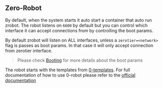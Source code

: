 ## Zero-Robot
By default, when the system starts it auto start a container that auto run zrobot.
The robot listens on `6600` by default but you can control which interface it can
accept connections from by controlling the boot params.

By default zrobot will listen on ALL interfaces, unless a `zerotier=<network>` flag is
passes as boot params. In that case it will only accept connection from zerotier interface.

> Please check [Booting](../booting/README.md) for more details about the boot params

The robot starts with the templates from [0-templates](http://github.com/zero-os/0-templates). For full
documentation of how to use 0-robot please refer to the [official documentation](https://github.com/zero-os/0-robot/tree/master/docs)